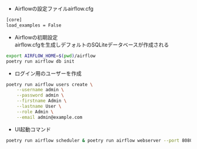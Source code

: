 - Airflowの設定ファイルairflow.cfg
```bash
[core]
load_examples = False
```

- Airflowの初期設定  
airflow.cfgを生成しデフォルトのSQLiteデータベースが作成される  
```bash
export AIRFLOW_HOME=$(pwd)/airflow
poetry run airflow db init
```
- ログイン用のユーザーを作成
```bash
poetry run airflow users create \
    --username admin \
    --password admin \
    --firstname Admin \
    --lastname User \
    --role Admin \
    --email admin@example.com
```
- UI起動コマンド  
```bash
poetry run airflow scheduler & poetry run airflow webserver --port 8080
```